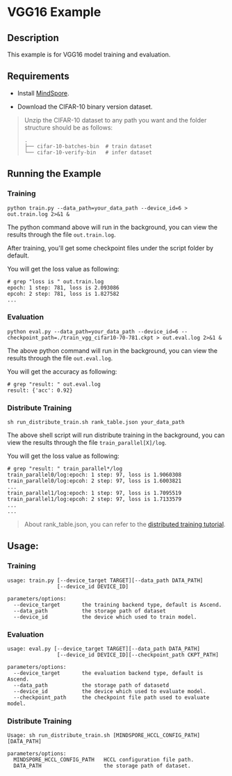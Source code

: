 # VGG16 Example

## Description

This example is for VGG16 model training and evaluation.

## Requirements

- Install [MindSpore](https://www.mindspore.cn/install/en).

- Download the CIFAR-10 binary version dataset.

> Unzip the CIFAR-10 dataset to any path you want and the folder structure should be as follows:
> ```
> .
> ├── cifar-10-batches-bin  # train dataset
> └── cifar-10-verify-bin   # infer dataset
> ```

## Running the Example

### Training

```
python train.py --data_path=your_data_path --device_id=6 > out.train.log 2>&1 & 
```
The python command above will run in the background, you can view the results through the file `out.train.log`.

After training, you'll get some checkpoint files under the script folder by default.

You will get the loss value as following:
```
# grep "loss is " out.train.log
epoch: 1 step: 781, loss is 2.093086
epcoh: 2 step: 781, loss is 1.827582
...
```

### Evaluation

```
python eval.py --data_path=your_data_path --device_id=6 --checkpoint_path=./train_vgg_cifar10-70-781.ckpt > out.eval.log 2>&1 & 
```
The above python command will run in the background, you can view the results through the file `out.eval.log`.

You will get the accuracy as following:
```
# grep "result: " out.eval.log
result: {'acc': 0.92}
```

### Distribute Training
```
sh run_distribute_train.sh rank_table.json your_data_path
```
The above shell script will run distribute training in the background, you can view the results through the file `train_parallel[X]/log`.

You will get the loss value as following:
```
# grep "result: " train_parallel*/log
train_parallel0/log:epoch: 1 step: 97, loss is 1.9060308
train_parallel0/log:epcoh: 2 step: 97, loss is 1.6003821
...
train_parallel1/log:epoch: 1 step: 97, loss is 1.7095519
train_parallel1/log:epcoh: 2 step: 97, loss is 1.7133579
...
...
```
> About rank_table.json, you can refer to the [distributed training tutorial](https://www.mindspore.cn/tutorial/en/master/advanced_use/distributed_training.html).

## Usage:

### Training
```
usage: train.py [--device_target TARGET][--data_path DATA_PATH]
                [--device_id DEVICE_ID]

parameters/options:
  --device_target       the training backend type, default is Ascend.
  --data_path           the storage path of dataset
  --device_id           the device which used to train model.

```

### Evaluation

```
usage: eval.py [--device_target TARGET][--data_path DATA_PATH]
                [--device_id DEVICE_ID][--checkpoint_path CKPT_PATH]

parameters/options:
  --device_target       the evaluation backend type, default is Ascend.
  --data_path           the storage path of datasetd 
  --device_id           the device which used to evaluate model.
  --checkpoint_path     the checkpoint file path used to evaluate model.
```

### Distribute Training

```
Usage: sh run_distribute_train.sh [MINDSPORE_HCCL_CONFIG_PATH] [DATA_PATH]

parameters/options:
  MINDSPORE_HCCL_CONFIG_PATH   HCCL configuration file path.
  DATA_PATH                    the storage path of dataset.
```
